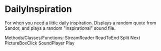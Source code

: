 # DailyInspiration
For when you need a little daily inspiration. Displays a random quote from Sandor, and plays a random "inspirational" sound file.

Methods/Classes/Functions:
StreamReader
ReadToEnd
Split
Next
PictureBoxClick
SoundPlayer
Play
